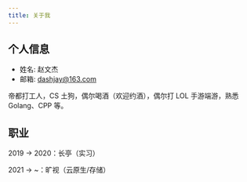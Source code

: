 ```yaml
---
title: 关于我
---
```


## 个人信息

- 姓名: 赵文杰
- 邮箱: dashjay@163.com

帝都打工人，CS 土狗，偶尔喝酒（欢迎约酒），偶尔打 LOL 手游端游，熟悉 Golang、CPP 等。

## 职业

2019 -> 2020：长亭（实习）

2021 -> ~：旷视（云原生/存储）
